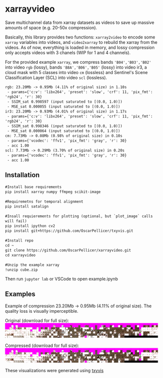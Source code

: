 # xarrayvideo
Save multichannel data from xarray datasets as videos to save up massive amounts of space (e.g. 20-50x compression).

Basically, this library provides two functions: `xarray2video` to encode some `xarray` variables into videos, and `video2xarray` to rebuild the xarray from the videos. As of now, everything is loaded in memory, and lossy compression only accepts videos with 3 chanels (WIP for 1 and 4 channels).

For the provided example `xarray`, we compress bands `'B04','B03','B02'` into video `rgb` (lossy), bands `'B8A','B06','B05'` (lossy) into video ir3, a cloud mask with 5 classes into video `cm` (lossless) and Sentinel's Scene Classification Layer (SCL) into video `scl` (lossless).

```
rgb: 23.20Mb -> 0.95Mb (4.11% of original size) in 1.10s
 - params={'c:v': 'libx264', 'preset': 'slow', 'crf': 11, 'pix_fmt': 'rgb24', 'r': 30}
 - SSIM_sat 0.998597 (input saturated to [(0.0, 1.0)])
 - MSE_sat 0.000055 (input saturated to [(0.0, 1.0)])
ir3: 23.20Mb -> 0.93Mb (4.01% of original size) in 1.17s
 - params={'c:v': 'libx264', 'preset': 'slow', 'crf': 11, 'pix_fmt': 'rgb24', 'r': 30}
 - SSIM_sat 0.998346 (input saturated to [(0.0, 1.0)])
 - MSE_sat 0.000064 (input saturated to [(0.0, 1.0)])
cm: 7.73Mb -> 0.08Mb (0.98% of original size) in 0.10s
 - params={'vcodec': 'ffv1', 'pix_fmt': 'gray', 'r': 30}
 - acc 1.00
scl: 7.73Mb -> 0.29Mb (3.70% of original size) in 0.20s
 - params={'vcodec': 'ffv1', 'pix_fmt': 'gray', 'r': 30}
 - acc 1.00
```

## Installation 

```
#Install base requirements
pip install xarray numpy ffmpeg scikit-image

#Requiremetns for temporal alignment
pip install satalign

#Insall requierements for plotting (optional, but `plot_image` calls will fail)
pip install ipython cv2
pip install git+https://github.com/OscarPellicer/txyvis.git

#Install repo
cd ~
git clone https://github.com/OscarPellicer/xarrayvideo.git
cd xarrayvideo

#Unzip the example xarray
!unzip cube.zip
```

Then run `jupyter lab` or VSCode to open example.ipynb

## Examples

Example of compression 23.20Mb -> 0.95Mb (4.11% of original size). The quality loss is visually imperceptible.

Original (download for full size):
![Original image](examples/RGB_original.jpg)

Compressed (download for full size):
![Compressed image](examples/RGB_compressed.jpg)

These visualizations were generated using [txyvis](https://github.com/OscarPellicer/txyvis)